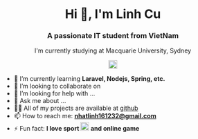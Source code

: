 <h1 align="center">Hi 👋, I'm Linh Cu</h1>
<h3 align="center">A passionate IT student from VietNam</h3>
<p align="center">I'm currently studying at Macquarie University, Sydney</p>
	
<p align="center">
  <img src="https://komarev.com/ghpvc/?username=hoanglonggap00&color=brightgreen&style=plastic">
</p>

- 🌱 I’m currently learning **Laravel, Nodejs, Spring, etc.**
- 👯 I’m looking to collaborate on 
- 🤔 I’m looking for help with ...
- 💬 Ask me about ...
- 👨‍💻 All of my projects are available at [github](https://github.com/hoanglonggap00?tab=repositories)
- 📫 How to reach me: **nhatlinh161232@gmail.com**
- ⚡ Fun fact: **I love sport <img src="https://www.flaticon.com/premium-icon/icons/svg/4464/4464647.svg"></img> and online game**


<style>
  img {
    width:20px;
  }
</style>